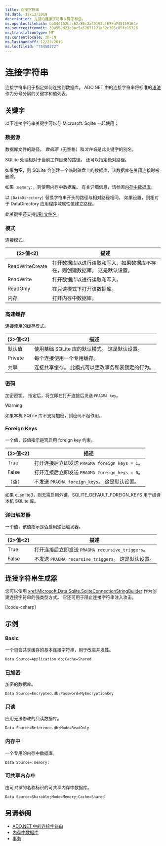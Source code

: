 ```yaml
---
title: 连接字符串
ms.date: 12/13/2019
description: 支持的连接字符串关键字和值。
ms.openlocfilehash: bb54d152bac62a86c2a49192cf678a745159164e
ms.sourcegitcommit: 30a558d23e3ac5a52071121a52c305c85fe15726
ms.translationtype: MT
ms.contentlocale: zh-CN
ms.lasthandoff: 12/25/2019
ms.locfileid: "75450272"
---
```

# <a name="connection-strings"></a>连接字符串

连接字符串用于指定如何连接到数据库。 ADO.NET 中的连接字符串将标准的[语法](../../../framework/data/adonet/connection-strings.md)作为分号分隔的关键字和值列表。

## <a name="keywords"></a>关键字

以下连接字符串关键字可以与 Microsoft. Sqlite 一起使用：

### <a name="data-source"></a>数据源

数据库文件的路径。 *数据源*（无空格）和*文件名*是此关键字的别名。

SQLite 处理相对于当前工作目录的路径。 还可以指定绝对路径。

如果**为空**，则 SQLite 会创建一个临时磁盘上的数据库，该数据库在关闭连接时被删除。

如果 `:memory:`，则使用内存中数据库。 有关详细信息，请参阅[内存中数据库](in-memory-databases.md)。

以 `|DataDirectory|` 替换字符串开头的路径与相对路径相同。 如果设置，则相对于 DataDirectory 应用程序域属性值建立路径。

此关键字还支持[URI 文件名](https://www.sqlite.org/uri.html)。

### <a name="mode"></a>模式

连接模式。

| {2&gt;值&lt;2}           | 描述                                                                                        |
| --------------- | -------------------------------------------------------------------------------------------------- |
| ReadWriteCreate | 打开数据库以进行读取和写入，如果数据库不存在，则创建数据库。 这是默认设置。 |
| ReadWrite       | 打开数据库以进行读取和写入。                                                        |
| ReadOnly        | 在只读模式下打开该数据库。                                                              |
| 内存          | 打开内存中数据库。                                                                       |

### <a name="cache"></a>高速缓存

连接使用的缓存模式。

| {2&gt;值&lt;2}   | 描述                                                                                    |
| ------- | ---------------------------------------------------------------------------------------------- |
| 默认值 | 使用基础 SQLite 库的默认模式。 这是默认设置。                   |
| Private | 每个连接使用一个专用缓存。                                                          |
| 共享  | 连接共享缓存。 此模式可以更改事务和表锁定的行为。 |

### <a name="password"></a>密码

加密密钥。 指定后，将立即在打开连接后发送 `PRAGMA key`。

> [!WARNING]
> 如果本机 SQLite 库不支持加密，则密码不起作用。

### <a name="foreign-keys"></a>Foreign Keys

一个值，该值指示是否启用 foreign key 约束。

| {2&gt;值&lt;2}   | 描述
| ------- | --- |
| True    | 打开连接后立即发送 `PRAGMA foreign_keys = 1`。
| False   | 打开连接后立即发送 `PRAGMA foreign_keys = 0`。
| （空） | 不发送 `PRAGMA foreign_keys`。 这是默认设置。 |

如果 e_sqlite3，则无需启用外键，SQLITE_DEFAULT_FOREIGN_KEYS 用于编译本机 SQLite 库。

### <a name="recursive-triggers"></a>递归触发器

一个值，该值指示是否启用递归触发器。

| {2&gt;值&lt;2} | 描述                                                                 |
| ----- | --------------------------------------------------------------------------- |
| True  | 打开连接后立即发送 `PRAGMA recursive_triggers`。 |
| False | 不发送 `PRAGMA recursive_triggers`。 这是默认设置。              |

## <a name="connection-string-builder"></a>连接字符串生成器

您可以使用 <xref:Microsoft.Data.Sqlite.SqliteConnectionStringBuilder> 作为创建连接字符串的强类型方式。 它还可用于阻止连接字符串注入攻击。

[!code-csharp[](../../../../samples/snippets/standard/data/sqlite/EncryptionSample/Program.cs?name=snippet_ConnectionStringBuilder)]

## <a name="examples"></a>示例

### <a name="basic"></a>Basic

一个包含共享缓存的基本连接字符串，用于改进并发性。

```ConnectionString
Data Source=Application.db;Cache=Shared
```

### <a name="encrypted"></a>已加密

加密的数据库。

```ConnectionString
Data Source=Encrypted.db;Password=MyEncryptionKey
```

### <a name="read-only"></a>只读

应用无法修改的只读数据库。

```ConnectionString
Data Source=Reference.db;Mode=ReadOnly
```

### <a name="in-memory"></a>内存中

一个专用的内存中数据库。

```ConnectionString
Data Source=:memory:
```

### <a name="sharable-in-memory"></a>可共享内存中

由可*共享*的名称标识的可共享内存中数据库。

```ConnectionString
Data Source=Sharable;Mode=Memory;Cache=Shared
```

## <a name="see-also"></a>另请参阅

* [ADO.NET 中的连接字符串](../../../framework/data/adonet/connection-strings.md)
* [内存中数据库](in-memory-databases.md)
* [事务](transactions.md)
